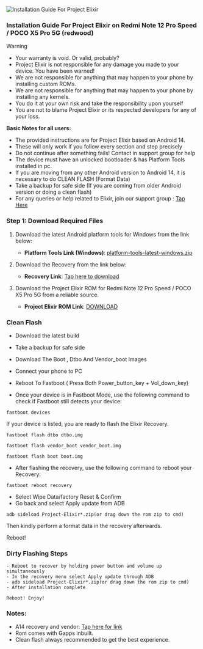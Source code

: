 ![Installation Guide For Project Elixir](https://i.imgur.com/42LxtAl.png)

### Installation Guide For Project Elixir on Redmi Note 12 Pro Speed / POCO X5 Pro 5G (redwood)

> [!Warning]
> * Your warranty is void. Or valid, probably?
> * Project Elixir is not responsible for any damage you made to your device. You have been warned!
> * We are not responsible for anything that may happen to your phone by installing custom ROMs.
> * We are not responsible for anything that may happen to your phone by installing any kernels.
> * You do it at your own risk and take the responsibility upon yourself
> * You are not to blame Project Elixir or its respected developers for any of your loss.
>
> **Basic Notes for all users:**  
> * The provided instructions are for Project Elixir based on Android 14.
> * These will only work if you follow every section and step precisely
> * Do not continue after something fails! Contact in support group for help
> * The device must have an unlocked bootloader & has Platform Tools installed in pc.
> * If you are moving from any other Android version to Android 14, it is necessary to do CLEAN FLASH (Format Data)
> * Take a backup for safe side (If you are coming from older Android version or doing a clean flash)
> * For any queries or help related to Elixir, join our support group : [Tap Here](https://telegram.me/Elixir_Discussion)

### Step 1: Download Required Files
1. Download the latest Android platform tools for Windows from the link below:
   - **Platform Tools Link (Windows)**: [platform-tools-latest-windows.zip](https://dl.google.com/android/repository/platform-tools-latest-windows.zip)

2. Download the Recovery from the link below:
   - **Recovery Link**: [Tap here to download](https://www.pling.com/p/2118914/)

3. Download the Project Elixir ROM for Redmi Note 12 Pro Speed / POCO X5 Pro 5G  from a reliable source.
   - **Project Elixir ROM Link**: [DOWNLOAD](https://projectelixiros.com/device/redwood)

### Clean Flash
- Download the latest build
- Take a backup for safe side
- Download The Boot , Dtbo  And Vendor_boot Images  
- Connect your phone to PC
- Reboot To Fastboot  (  Press  Both Power_button_key + Vol_down_key)

- Once your device is in Fastboot Mode, use the following command to check if Fastboot still detects your device:

```
fastboot devices
```

If your device is listed, you are ready to flash the Elixir Recovery.

```
fastboot flash dtbo dtbo.img
```
```
fastboot flash vendor_boot vendor_boot.img
```
```
fastboot flash boot boot.img
```
- After flashing the recovery, use the following command to reboot your Recovery:
```
fastboot reboot recovery
```
- Select Wipe Data/factory Reset & Confirm
- Go back and select Apply update from ADB
```
adb sideload Project-Elixir*.zip(or drag down the rom zip to cmd)
```
Then kindly perform a format data in the recovery afterwards.

Reboot! 

### Dirty Flashing Steps
```
- Reboot to recover by holding power button and volume up simultaneously
- In the recovery menu select Apply update through ADB
- adb sideload Project-Elixir*.zip(or drag down the rom zip to cmd)
- After installation complete

Reboot! Enjoy!
```
### Notes:

- A14 recovery and vendor: [Tap here for link](https://sourceforge.net/projects/project-elixir/files/fourteen/redwood)
- Rom comes with Gapps inbuilt.
- Clean flash always recommended to get the best experience.
